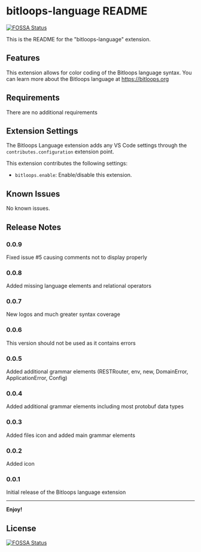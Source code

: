 # bitloops-language README
[![FOSSA Status](https://app.fossa.com/api/projects/git%2Bgithub.com%2Fbitloops%2Fbitloops-language-vscode.svg?type=shield)](https://app.fossa.com/projects/git%2Bgithub.com%2Fbitloops%2Fbitloops-language-vscode?ref=badge_shield)


This is the README for the "bitloops-language" extension.

## Features

This extension allows for color coding of the Bitloops language syntax. You can learn more about the Bitloops language at https://bitloops.org

## Requirements

There are no additional requirements

## Extension Settings

The Bitloops Language extension adds any VS Code settings through the `contributes.configuration` extension point.

This extension contributes the following settings:

* `bitloops.enable`: Enable/disable this extension.

## Known Issues

No known issues.

## Release Notes

### 0.0.9

Fixed issue #5 causing comments not to display properly

### 0.0.8

Added missing language elements and relational operators

### 0.0.7

New logos and much greater syntax coverage

### 0.0.6

This version should not be used as it contains errors

### 0.0.5

Added additional grammar elements (RESTRouter, env, new, DomainError, ApplicationError, Config)

### 0.0.4

Added additional grammar elements including most protobuf data types

### 0.0.3

Added files icon and added main grammar elements

### 0.0.2

Added icon

### 0.0.1

Initial release of the Bitloops language extension

---

**Enjoy!**


## License
[![FOSSA Status](https://app.fossa.com/api/projects/git%2Bgithub.com%2Fbitloops%2Fbitloops-language-vscode.svg?type=large)](https://app.fossa.com/projects/git%2Bgithub.com%2Fbitloops%2Fbitloops-language-vscode?ref=badge_large)